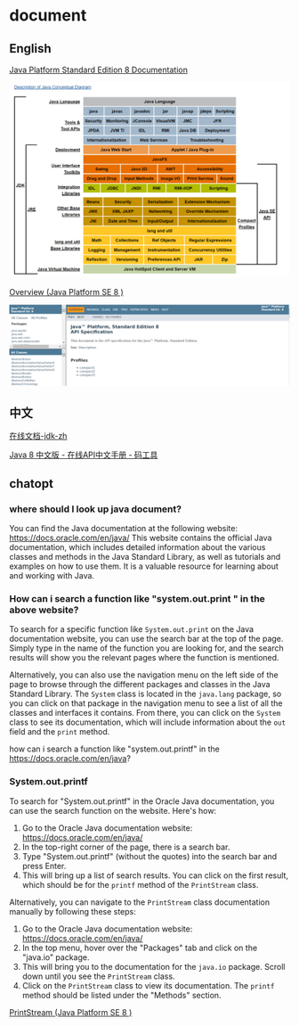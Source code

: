 # document

## English

[Java Platform Standard Edition 8 Documentation](https://docs.oracle.com/javase/8/docs/index.html)

![image-20220628000216899](img/image-20220628000216899.png)

[Overview \(Java Platform SE 8 \)](https://docs.oracle.com/javase/8/docs/api/index.html)

![image-20220628000241337](img/image-20220628000241337.png)

## 中文

[在线文档\-jdk\-zh](https://tool.oschina.net/apidocs/apidoc?api=jdk-zh)

[Java 8 中文版 \- 在线API中文手册 \- 码工具](https://www.matools.com/api/java8)



## chatopt

### where should I look up java document? 

You can find the Java documentation at the following website: https://docs.oracle.com/en/java/ This website contains the official Java documentation, which includes detailed information about the various classes and methods in the Java Standard Library, as well as tutorials and examples on how to use them. It is a valuable resource for learning about and working with Java.  

### How can i search a function like "system.out.print " in the above website?

To search for a specific function like `System.out.print` on the Java documentation website, you can use the search bar at the top of the page. Simply type in the name of the function you are looking for, and the search results will show you the relevant pages where the function is mentioned.

Alternatively, you can also use the navigation menu on the left side of the page to browse through the different packages and classes in the Java Standard Library. The `System` class is located in the `java.lang` package, so you can click on that package in the navigation menu to see a list of all the classes and interfaces it contains. From there, you can click on the `System` class to see its documentation, which will include information about the `out` field and the `print` method.

how can i search a function like "system.out.printf" in the https://docs.oracle.com/en/java?



### System.out.printf

To search for "System.out.printf" in the Oracle Java documentation, you can use the search function on the website. Here's how:

1.  Go to the Oracle Java documentation website: https://docs.oracle.com/en/java/
2.  In the top-right corner of the page, there is a search bar.
3.  Type "System.out.printf" (without the quotes) into the search bar and press Enter.
4.  This will bring up a list of search results. You can click on the first result, which should be for the `printf` method of the `PrintStream` class.

Alternatively, you can navigate to the `PrintStream` class documentation manually by following these steps:

1.  Go to the Oracle Java documentation website: https://docs.oracle.com/en/java/
2.  In the top menu, hover over the "Packages" tab and click on the "java.io" package.
3.  This will bring you to the documentation for the `java.io` package. Scroll down until you see the `PrintStream` class.
4.  Click on the `PrintStream` class to view its documentation. The `printf` method should be listed under the "Methods" section.

[PrintStream \(Java Platform SE 8 \)](https://docs.oracle.com/javase/8/docs/api/index.html)